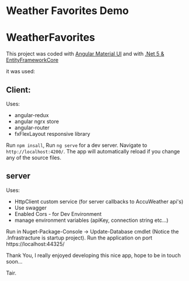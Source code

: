 # Weather Favorites Demo

# WeatherFavorites

This project was coded with [Angular Material UI](https:https://material.angular.io/) 
and with [.Net 5 & EntityFrameworkCore](https://devblogs.microsoft.com/dotnet/announcing-the-release-of-ef-core-5-0/)

it was used:

## Client:

Uses:
* angular-redux
* angular ngrx store
* angular-router
* fxFlexLayout responsive library

Run `npm insall`,
Run `ng serve` for a dev server. Navigate to `http://localhost:4200/`. The app will automatically reload if you change any of the source files.

## server

Uses: 
* HttpClient custom service (for server callbacks to AccuWeather api's)
* Use swagger
* Enabled Cors - for Dev Environment
* manage environment variables (apiKey, connection string etc...)

Run in Nuget-Package-Console -> Update-Database cmdlet 
(Notice the .Infrastracture is startup project).
Run the application on port https://localhost:44325/


Thank You,
I really enjoyed developing this nice app, 
hope to be in touch soon...

Tair.
 

